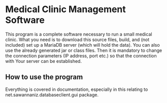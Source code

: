 # Medical Clinic Management Software

This program is a complete software necessary to run a small medical clinic. What you need is to download this source files, build, and (not included) set up a MariaDB server (which will hold the data). You can also use the already generated jar or class files.
Then it is mandatory to change the connection parameters (IP address, port etc.) so that the connection with Your server can be established.

## How to use the program

Everything is covered in documentation, especially in this relating to net.sawannaniz.databaseclient.gui package.
